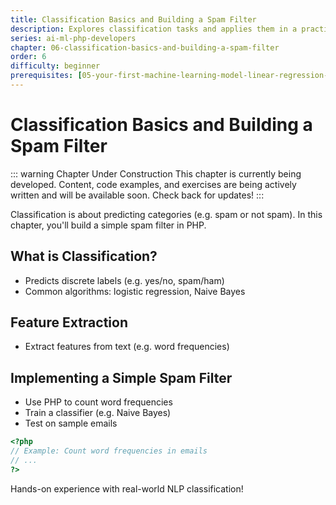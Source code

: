 ```yaml
---
title: Classification Basics and Building a Spam Filter
description: Explores classification tasks and applies them in a practical project. Introduces binary classification and guides the reader to implement a simple spam filter in PHP using algorithms like logistic regression or Naive Bayes.
series: ai-ml-php-developers
chapter: 06-classification-basics-and-building-a-spam-filter
order: 6
difficulty: beginner
prerequisites: [05-your-first-machine-learning-model-linear-regression-in-php]
---
```


# Classification Basics and Building a Spam Filter

::: warning Chapter Under Construction
This chapter is currently being developed. Content, code examples, and exercises are being actively written and will be available soon. Check back for updates!
:::

Classification is about predicting categories (e.g. spam or not spam). In this chapter, you'll build a simple spam filter in PHP.

## What is Classification?

- Predicts discrete labels (e.g. yes/no, spam/ham)
- Common algorithms: logistic regression, Naive Bayes

## Feature Extraction

- Extract features from text (e.g. word frequencies)

## Implementing a Simple Spam Filter

- Use PHP to count word frequencies
- Train a classifier (e.g. Naive Bayes)
- Test on sample emails

```php
<?php
// Example: Count word frequencies in emails
// ...
?>
```

Hands-on experience with real-world NLP classification!
